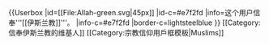 {{Userbox
  |id=[[File:Allah-green.svg|45px]]
  |id-c=#e7f2fd 
  |info=这个用户信奉'''[[伊斯兰教]]'''。
  |info-c=#e7f2fd 
  |border-c=lightsteelblue
}} <includeonly>
[[Category:信奉伊斯兰教的维基人]]</includeonly><noinclude>
[[Category:宗教信仰用戶框模板|Muslims]]
</noinclude>